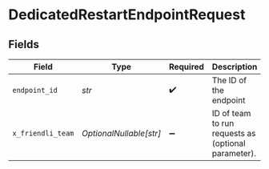 # DedicatedRestartEndpointRequest


## Fields

| Field                                               | Type                                                | Required                                            | Description                                         |
| --------------------------------------------------- | --------------------------------------------------- | --------------------------------------------------- | --------------------------------------------------- |
| `endpoint_id`                                       | *str*                                               | :heavy_check_mark:                                  | The ID of the endpoint                              |
| `x_friendli_team`                                   | *OptionalNullable[str]*                             | :heavy_minus_sign:                                  | ID of team to run requests as (optional parameter). |